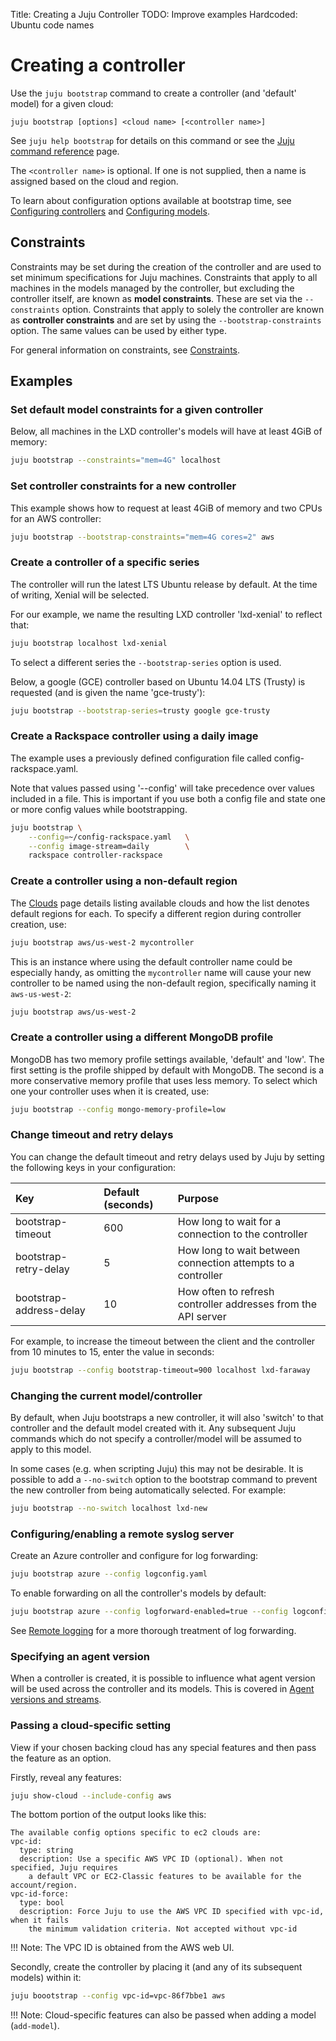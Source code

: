 Title: Creating a Juju Controller
TODO:  Improve examples
       Hardcoded: Ubuntu code names


# Creating a controller

Use the `juju bootstrap` command to create a controller (and 'default' model)
for a given cloud:

`juju bootstrap [options] <cloud name> [<controller name>]`

See `juju help bootstrap` for details on this command or see the
[Juju command reference][commands] page.

The `<controller name>` is optional. If one is not supplied, then a name is
assigned based on the cloud and region.

To learn about configuration options available at bootstrap time, see
[Configuring controllers][controlconfig] and [Configuring models][modelconfig].

## Constraints

Constraints may be set during the creation of the controller and are used to
set minimum specifications for Juju machines. Constraints that apply to all
machines in the models managed by the controller, but excluding the controller
itself, are known as **model constraints**. These are set via the
`--constraints` option. Constraints that apply to solely the controller are
known as **controller constraints** and are set by using the
`--bootstrap-constraints` option. The same values can be used by either type.

For general information on constraints, see [Constraints][constraints].

## Examples

### Set default model constraints for a given controller

Below, all machines in the LXD controller's models will have at least 4GiB of
memory:

```bash
juju bootstrap --constraints="mem=4G" localhost
```

### Set controller constraints for a new controller

This example shows how to request at least 4GiB of memory and two CPUs for an
AWS controller:

```bash
juju bootstrap --bootstrap-constraints="mem=4G cores=2" aws
```

### Create a controller of a specific series

The controller will run the latest LTS Ubuntu release by default. At the time
of writing, Xenial will be selected.

For our example, we name the resulting LXD controller 'lxd-xenial' to reflect
that:

```bash
juju bootstrap localhost lxd-xenial
```

To select a different series the `--bootstrap-series` option is used.

Below, a google (GCE) controller based on Ubuntu 14.04 LTS (Trusty) is
requested (and is given the name 'gce-trusty'):

```bash
juju bootstrap --bootstrap-series=trusty google gce-trusty
```

### Create a Rackspace controller using a daily image

The example uses a previously defined configuration file called 
config-rackspace.yaml. 

Note that values passed using '--config' will take precedence
over values included in a file. This is important if you use both a config
file and state one or more config values while bootstrapping.

```bash
juju bootstrap \
	--config=~/config-rackspace.yaml   \
	--config image-stream=daily        \
	rackspace controller-rackspace
```

### Create a controller using a non-default region

The [Clouds][clouds] page details listing available clouds and how the list
denotes default regions for each. To specify a different region during
controller creation, use:

```bash
juju bootstrap aws/us-west-2 mycontroller
```

This is an instance where using the default controller name could be especially
handy, as omitting the `mycontroller` name will cause your new controller to be
named using the non-default region, specifically naming it `aws-us-west-2`:

```bash
juju bootstrap aws/us-west-2
```

### Create a controller using a different MongoDB profile

MongoDB has two memory profile settings available, 'default' and 'low'. The
first setting is the profile shipped by default with MongoDB. The second is a
more conservative memory profile that uses less memory. To select which one
your controller uses when it is created, use:

```bash
juju bootstrap --config mongo-memory-profile=low
```

### Change timeout and retry delays

You can change the default timeout and retry delays used by Juju by setting the
following keys in your configuration:

| Key                        | Default (seconds) | Purpose |
|:---------------------------|:------------------|:---------|
bootstrap-timeout            | 600    | How long to wait for a connection to the controller
bootstrap-retry-delay        | 5      | How long to wait between connection attempts to a controller
bootstrap-address-delay      | 10     | How often to refresh controller addresses from the API server
 
For example, to increase the timeout between the client and the controller
from 10 minutes to 15, enter the value in seconds:

```bash
juju bootstrap --config bootstrap-timeout=900 localhost lxd-faraway
```

### Changing the current model/controller

By default, when Juju bootstraps a new controller, it will also 'switch' to
that controller and the default model created with it. Any subsequent Juju
commands which do not specify a controller/model will be assumed to apply to
this model.

In some cases (e.g. when scripting Juju) this may not be desirable. It is
possible to add a `--no-switch` option to the bootstrap command to prevent the
new controller from being automatically selected. For example:

```bash
juju bootstrap --no-switch localhost lxd-new
```

### Configuring/enabling a remote syslog server

Create an Azure controller and configure for log forwarding:

```bash
juju bootstrap azure --config logconfig.yaml
```

To enable forwarding on all the controller's models by default:

```bash
juju bootstrap azure --config logforward-enabled=true --config logconfig.yaml
```

See [Remote logging][troubleshooting-logs-remote] for a more thorough treatment
of log forwarding.

### Specifying an agent version

When a controller is created, it is possible to influence what agent version
will be used across the controller and its models. This is covered in
[Agent versions and streams][agent-versions-and-streams].

### Passing a cloud-specific setting

View if your chosen backing cloud has any special features and then pass the
feature as an option.

Firstly, reveal any features:

```bash
juju show-cloud --include-config aws
```

The bottom portion of the output looks like this:

```no-highlight
The available config options specific to ec2 clouds are:
vpc-id:
  type: string
  description: Use a specific AWS VPC ID (optional). When not specified, Juju requires
    a default VPC or EC2-Classic features to be available for the account/region.
vpc-id-force:
  type: bool
  description: Force Juju to use the AWS VPC ID specified with vpc-id, when it fails
    the minimum validation criteria. Not accepted without vpc-id
```

!!! Note:
    The VPC ID is obtained from the AWS web UI.

Secondly, create the controller by placing it (and any of its subsequent
models) within it:

```bash
juju boootstrap --config vpc-id=vpc-86f7bbe1 aws
```

!!! Note:
    Cloud-specific features can also be passed when adding a model
    (`add-model`).


<!-- LINKS -->

[clouds]: ./clouds.html
[constraints]: ./charms-constraints.html
[commands]: ./commands.html#juju-bootstrap
[controlconfig]: ./controllers-config.html "Configuring Juju controllers"
[modelconfig]: ./models-config.html "Configuring Juju models"
[troubleshooting-logs-remote]: ./troubleshooting-logs-remote.html
[agent-versions-and-streams]: ./models-config.html#agent-versions-and-streams
